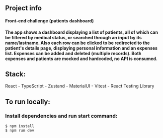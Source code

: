 ## Project info
#### Front-end challenge (patients dashboard)

#### The app shows a dashboard displaying a list of patients, all of which can be filtered by medical status, or searched through an input by its name/lastname. Also each row can be clicked to be redirected to the patient's details page, displaying personal information and an expenses list. Expenses can be added and deleted (multiple records). Both expenses and patients are mocked and hardcoded, no API is consumed.

## Stack:
React - TypeScript - Zustand - MaterialUI - Vitest - React Testing Library

## To run locally:
### Install dependencies and run start command:
```
$ npm install
$ npm run dev
```
